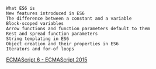 
    What ES6 is
    New features introduced in ES6
    The difference between a constant and a variable
    Block-scoped variables
    Arrow functions and function parameters default to them
    Rest and spread function parameters
    String templating in ES6
    Object creation and their properties in ES6
    Iterators and for-of loops

<a href="https://www.w3schools.com/js/js_es6.asp">ECMAScript 6 - ECMAScript 2015</a>
